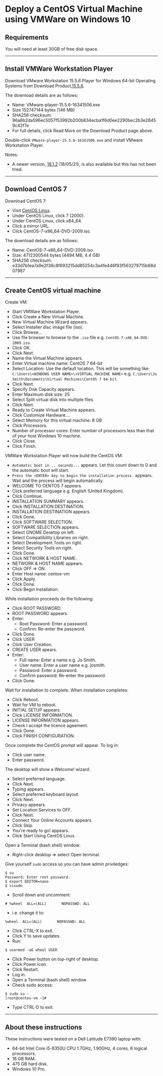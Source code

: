 # Deploy a CentOS Virtual Machine using VMWare on Windows 10

## Requirements

You will need at least 30GB of free disk space.

---

## Install VMWare Workstation Player

Download VMware Workstation 15.5.6 Player for Windows 64-bit Operating Systems from Download Product,[15.5.6](https://my.vmware.com/en/web/vmware/downloads/details?downloadGroup=PLAYER-1556&productId=800).

The download details are as follows:

* Name: VMware-player-15.5.6-16341506.exe
* Size 152747144 bytes (146 MB)
* SHA256 checksum: 96a8b2da596ec5057f53992b200b834ecba1f6d0ee2290bec2b3e28459c42f7e
* For full details, click Read More on the Download Product page above.

Double-click `VMware-player-15.5.6-16341506.exe` and install VMware Workstation Player.

Notes:

* A newer version, [16.1.2](https://my.vmware.com/web/vmware/downloads/details?downloadGroup=WKST-PLAYER-1612&productId=1039&rPId=66621) (18/05/21), is also available but this has not been tried.

---

## Download CentOS 7

Download CentOS 7:

* Visit [CentOS Linux](https://www.centos.org/download/).
* Under CentOS Linux, click 7 (2000).
* Under CentOS Linux, click x84_64.
* Click a mirror URL.
* Click CentOS-7-x86_64-DVD-2009.iso.

The download details are as follows:

* Name: CentOS-7-x86_64-DVD-2009.iso.
* Size: 4712300544 bytes (4494 MB, 4.4 GB)
* SHA256 checksum: e33d7b1ea7a9e2f38c8f693215dd85254c3a4fe446f93f563279715b68d07987  

---

## Create CentOS virtual machine

Create VM:

* Start VMWare Workstation Player.
* Click Create a New Virtual Machine.
* New Virtual Machine Wizard appears.
* Select Installer disc image file (iso).
* Click Browse...
* Use file browser to browse to the `.iso` file e.g. `CentOS-7-x86_64-DVD-2009.iso`.
* Click OK.
* Click Next.
* Name the Virtual Machine appears.
* Enter Virtual machine name: CentOS 7 64-bit
* Select Location: Use the default location. This will be something like `C:\Users\<WINDOWS USER NAME>\<VIRTUAL MACHINE NAME>` e.g. `C:\Users\Jo Smith\Documents\Virtual Machines\CentOS 7 64-bit`.
* Click Next.
* Specify Disk Capacity appears.
* Enter Maximum disk size: 25
* Select Split virtual disk into multiple files.
* Click Next.
* Ready to Create Virtual Machine appears.
* Click Customize Hardware....
* Select Memory for this virtual machine: 8 GB
* Click Processors.
* Number of processor cores: Enter number of processors less than that of your host Windows 10 machine.
* Click Close.
* Click Finish.

VMWare Workstation Player will now build the CentOS VM:

* `Automatic boot in .. seconds...` appears. Let this count down to 0 and the automatic boot will start.
* `Press the <ENTER> key to begin the installation process.` appears. Wait and the process will begin automatically.
* WELCOME TO CENTOS 7 appears.
* Click preferred language e.g. English (United Kingdom).
* Click Continue.
* INSTALLATION SUMMARY appears.
* Click INSTALLATION DESTINATION.
* INSTALLATION DESTINATION appears.
* Click Done.
* Click SOFTWARE SELECTION.
* SOFTWARE SELECTION appears.
* Select GNOME Desktop on left.
* Select Compatibility Libraries on right.
* Select Development Tools on right.
* Select Security Tools on right.
* Click Done.
* Click NETWORK & HOST NAME.
* NETWORK & HOST NAME appears.
* Click OFF => ON.
* Enter Host name: centos-vm
* Click Apply.
* Click Done.
* Click Begin Installation.

While installation proceeds do the following:

* Click ROOT PASSWORD.
* ROOT PASSWORD appears.
* Enter:
  - Root Password: Enter a password.
  - Confirm: Re-enter the password.
* Click Done.
* Click USER 
* Click User Creation.
* CREATE USER apears.
* Enter:
  - Full name: Enter a name e.g. Jo Smith.
  - User name: Enter a user name e.g. josmith.
  - Password: Enter a password.
  - Confirm password: Re-enter the password.
* Click Done.

Wait for installation to complete. When installation completes:

* Click Reboot.
* Wait for VM to reboot.
* INITIAL SETUP appears.
* Click LICENSE INFORMATION.
* LICENSE INFORMATION appears.
* Check I accept the licence ageement.
* Click Done.
* Click FINISH CONFIGURATION.

Once complete the CentOS prompt will appear. To log in:

* Click user name.
* Enter password.

The desktop will show a Welcome! wizard:

* Select preferred language.
* Click Next.
* Typing appears.
* Select preferred keyboard layout.
* Click Next.
* Privacy appears.
* Set Location Services to OFF.
* Click Next.
* Connect Your Online Accounts appears.
* Click Skip.
* You're ready to go! appears.
* Click Start Using CentOS Linux.

Open a Terminal (bash shell) window:

* Right-click desktop => select Open terminal.

Give yourself `sudo` access so you can have admin priviledges:

```console
$ su
Password: Enter root password.
$ export EDITOR=nano
$ visudo
```

* Scroll down and uncomment:

```
# %wheel  ALL=(ALL)       NOPASSWD: ALL
```

* i.e. change it to:

```
%wheel  ALL=(ALL)       NOPASSWD: ALL
```

* Click CTRL-X to exit.
* Click Y to save updates.
* Run:

```console
$ usermod -aG wheel USER
```

* Click Power button on top-right of desktop.
* Click Power icon.
* Click Restart.
* Log in.
* Open a Terminal (bash shell) window
* Check sudo access:

```console
$ sudo su -
[root@centos-vm ~]# 
```

* Type CTRL-D to exit.

---

## About these instructions

These instructions were tested on a Dell Latitude E7390 laptop with:

* 64-bit Intel Core i5-8350U CPU 1.7GHz, 1.90GHz, 4 cores, 8 logical processors.
* 16 GB RAM.
* 475 GB hard disk.
* Windows 10 Pro.

